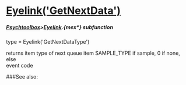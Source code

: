 # [Eyelink('GetNextData')](Eyelink-GetNextData) 
##### [Psychtoolbox](Psychtoolbox)>[Eyelink](Eyelink).{mex*} subfunction

type = Eyelink('GetNextDataType')

 returns item type of next queue item SAMPLE\_TYPE if sample, 0 if none, else  
event code  


###See also:

